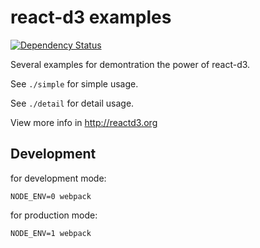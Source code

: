 # react-d3 examples

[![Dependency Status](https://gemnasium.com/react-d3/react-d3-example.svg)](https://gemnasium.com/react-d3/react-d3-example)

Several examples for demontration the power of react-d3.

See `./simple` for simple usage.

See `./detail` for detail usage.

View more info in http://reactd3.org

## Development

for development mode:

```
NODE_ENV=0 webpack
```

for production mode:

```
NODE_ENV=1 webpack
```
